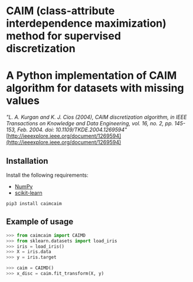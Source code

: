 CAIM (class-attribute interdependence maximization) method for supervised discretization
=====

# A Python implementation of CAIM algorithm for datasets with missing values

*"L. A. Kurgan and K. J. Cios (2004), CAIM discretization algorithm, in IEEE Transactions on Knowledge and Data Engineering, vol. 16, no. 2, pp. 145-153, Feb. 2004. doi: 10.1109/TKDE.2004.1269594"*
[http://ieeexplore.ieee.org/document/1269594](http://ieeexplore.ieee.org/document/1269594)

Installation
------------

Install the following requirements:

 * [NumPy](http://numpy.org/)
 * [scikit-learn](scikit-learn.org)


```
pip3 install caimcaim
```

Example of usage
-----

```python
>>> from caimcaim import CAIMD
>>> from sklearn.datasets import load_iris
>>> iris = load_iris()
>>> X = iris.data
>>> y = iris.target

>>> caim = CAIMD()
>>> x_disc = caim.fit_transform(X, y)
```
